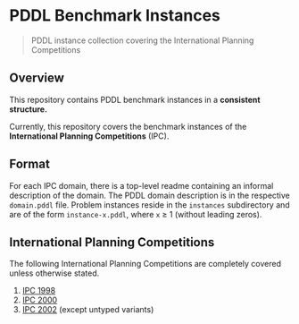 # PDDL Benchmark Instances

> PDDL instance collection covering the International Planning Competitions

## Overview

This repository contains PDDL benchmark instances in a **consistent structure.**

Currently, this repository covers the benchmark instances of the **International Planning Competitions** (IPC).

## Format

For each IPC domain, there is a top-level readme containing an informal description of the domain.
The PDDL domain description is in the respective  `domain.pddl` file.
Problem instances reside in the `instances` subdirectory and are of the form `instance-x.pddl`, where `x` ≥ 1 (without leading zeros).

## International Planning Competitions

The following International Planning Competitions are completely covered unless otherwise stated.

1. [IPC 1998](ipc-1998)
2. [IPC 2000](ipc-2000)
3. [IPC 2002](ipc-2002) (except untyped variants)
